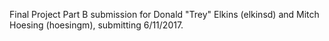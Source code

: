 Final Project Part B submission for Donald "Trey" Elkins (elkinsd) and
Mitch Hoesing (hoesingm), submitting 6/11/2017.
